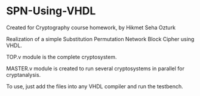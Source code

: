 # SPN-Using-VHDL
Created for Cryptography course homework, by Hikmet Seha Ozturk

Realization of a simple Substitution Permutation Network Block Cipher using VHDL.

TOP.v module is the complete cryptosystem.

MASTER.v module is created to run several cryptosystems in parallel for cryptanalysis.

To use, just add the files into any VHDL compiler and run the testbench.
